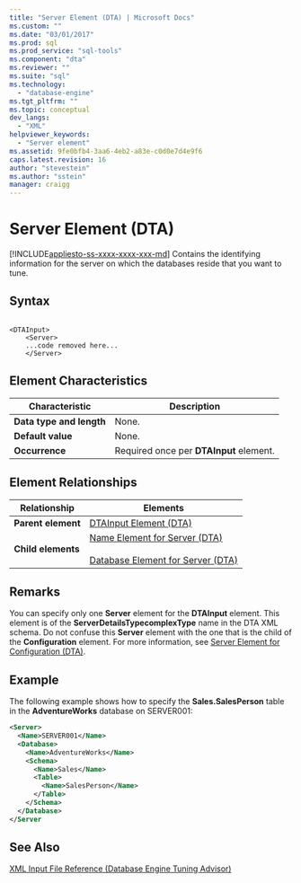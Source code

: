 ```yaml
---
title: "Server Element (DTA) | Microsoft Docs"
ms.custom: ""
ms.date: "03/01/2017"
ms.prod: sql
ms.prod_service: "sql-tools"
ms.component: "dta"
ms.reviewer: ""
ms.suite: "sql"
ms.technology: 
  - "database-engine"
ms.tgt_pltfrm: ""
ms.topic: conceptual
dev_langs: 
  - "XML"
helpviewer_keywords: 
  - "Server element"
ms.assetid: 9fe0bfb4-3aa6-4eb2-a83e-c0d0e7d4e9f6
caps.latest.revision: 16
author: "stevestein"
ms.author: "sstein"
manager: craigg
---
```

# Server Element (DTA)
[!INCLUDE[appliesto-ss-xxxx-xxxx-xxx-md](../../includes/appliesto-ss-xxxx-xxxx-xxx-md.md)]
  Contains the identifying information for the server on which the databases reside that you want to tune.  
  
## Syntax  
  
```  
  
<DTAInput>  
    <Server>  
    ...code removed here...  
    </Server>  
```  
  
## Element Characteristics  
  
|Characteristic|Description|  
|--------------------|-----------------|  
|**Data type and length**|None.|  
|**Default value**|None.|  
|**Occurrence**|Required once per **DTAInput** element.|  
  
## Element Relationships  
  
|Relationship|Elements|  
|------------------|--------------|  
|**Parent element**|[DTAInput Element &#40;DTA&#41;](../../tools/dta/dtainput-element-dta.md)|  
|**Child elements**|[Name Element for Server &#40;DTA&#41;](../../tools/dta/name-element-for-server-dta.md)<br /><br /> [Database Element for Server &#40;DTA&#41;](../../tools/dta/database-element-for-server-dta.md)|  
  
## Remarks  
 You can specify only one **Server** element for the **DTAInput** element. This element is of the **ServerDetailsTypecomplexType** name in the DTA XML schema. Do not confuse this **Server** element with the one that is the child of the **Configuration** element. For more information, see [Server Element for Configuration &#40;DTA&#41;](../../tools/dta/server-element-for-configuration-dta.md).  
  
## Example  
 The following example shows how to specify the **Sales.SalesPerson** table in the **AdventureWorks** database on SERVER001:  
  
```xml  
<Server>  
  <Name>SERVER001</Name>  
  <Database>  
    <Name>AdventureWorks</Name>  
    <Schema>  
      <Name>Sales</Name>  
      <Table>  
        <Name>SalesPerson</Name>  
      </Table>  
    </Schema>  
  </Database>  
</Server  
```  
  
## See Also  
 [XML Input File Reference &#40;Database Engine Tuning Advisor&#41;](../../tools/dta/xml-input-file-reference-database-engine-tuning-advisor.md)  
  
  
